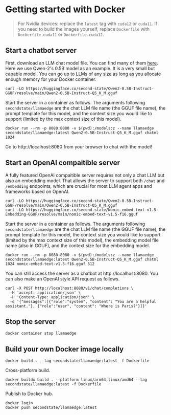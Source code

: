 # Getting started with Docker

> For Nvidia devices: replace the `latest` tag with `cuda12` or `cuda11`. If you need to build the images yourself, replace `Dockerfile` with `Dockerfile.cuda11` or `Dockerfile.cuda12`.

## Start a chatbot server

First, download an LLM chat model file. You can find many of them [here](https://huggingface.co/second-state).
Here we use Qwen-2's 0.5B model as an example. It is a very small but capable model. You can go up to LLMs
of any size as long as you allocate enough memory for your Docker container.

```
curl -LO https://huggingface.co/second-state/Qwen2-0.5B-Instruct-GGUF/resolve/main/Qwen2-0.5B-Instruct-Q5_K_M.gguf
```

Start the server in a container as follows. 
The arguments following `secondstate/llamaedge` are 
the chat LLM file name (the GGUF file name), 
the prompt template for this model, 
and the context size you would like to support (limited by the max context size of this model).

```
docker run --rm -p 8080:8080 -v $(pwd):/models:z --name llamaedge secondstate/llamaedge:latest Qwen2-0.5B-Instruct-Q5_K_M.gguf chatml 1024
```

Go to http://localhost:8080 from your browser to chat with the model!

## Start an OpenAI compaitible server

A fully featured OpenAI compaitible server requires not only a chat LLM but also an embedding model.
That allows the server to support both `/chat` and `/embedding` endpoints, which are crucial for most
LLM agent apps and frameworks based on OpenAI.

```
curl -LO https://huggingface.co/second-state/Qwen2-0.5B-Instruct-GGUF/resolve/main/Qwen2-0.5B-Instruct-Q5_K_M.gguf
curl -LO https://huggingface.co/second-state/Nomic-embed-text-v1.5-Embedding-GGUF/resolve/main/nomic-embed-text-v1.5-f16.gguf
```

Start the server in a container as follows. 
The arguments following `secondstate/llamaedge` are 
the chat LLM file name (the GGUF file name), 
the prompt template for this model, 
the context size you would like to support (limited by the max context size of this model),
the embedding model file name (also in GGUF),
and the context size for the embedding model.

```
docker run --rm -p 8080:8080 -v $(pwd):/models:z --name llamaedge secondstate/llamaedge:latest Qwen2-0.5B-Instruct-Q5_K_M.gguf chatml 1024 nomic-embed-text-v1.5-f16.gguf 512
```

You can still access the server as a chatbot at http://localhost:8080. You can also make an OpenAI style API
request as follows.

```
curl -X POST http://localhost:8080/v1/chat/completions \
  -H 'accept: application/json' \
  -H 'Content-Type: application/json' \
  -d '{"messages":[{"role":"system", "content": "You are a helpful assistant."}, {"role":"user", "content": "Where is Paris?"}]}'
```

## Stop the server

```
docker container stop llamaedge
```

## Build your own Docker image locally

```
docker build . --tag secondstate/llamaedge:latest -f Dockerfile
```

Cross-platform build.

```
docker buildx build . --platform linux/arm64,linux/amd64 --tag secondstate/llamaedge:latest -f Dockerfile
```

Publish to Docker hub.

```
docker login
docker push secondstate/llamaedge:latest
```

